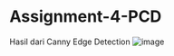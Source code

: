 # Assignment-4-PCD

Hasil dari Canny Edge Detection
![image](https://github.com/user-attachments/assets/df6d47f2-170d-418a-8dca-7aab93242420)
